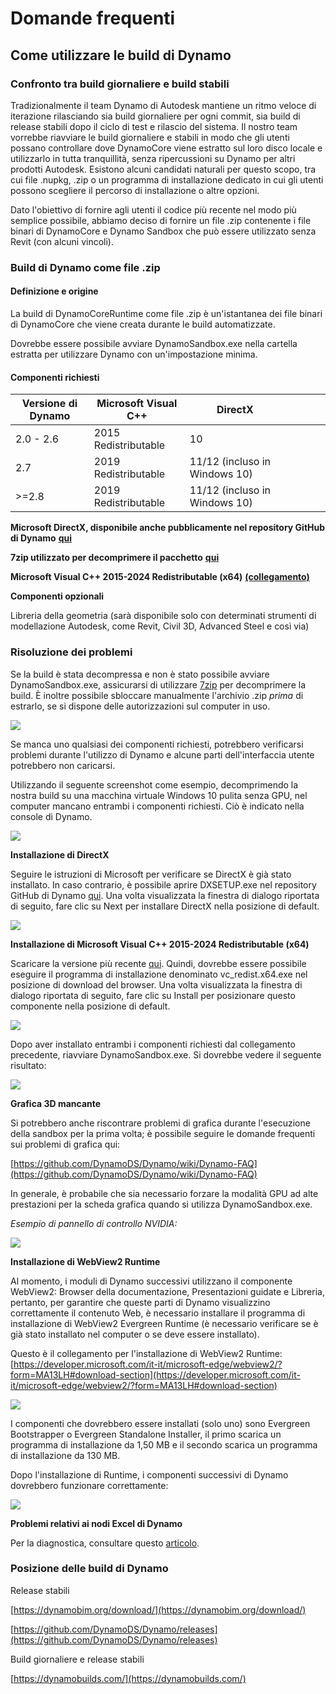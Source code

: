 # Domande frequenti

## Come utilizzare le build di Dynamo

### Confronto tra build giornaliere e build stabili

Tradizionalmente il team Dynamo di Autodesk mantiene un ritmo veloce di iterazione rilasciando sia build giornaliere per ogni commit, sia build di release stabili dopo il ciclo di test e rilascio del sistema. Il nostro team vorrebbe riavviare le build giornaliere e stabili in modo che gli utenti possano controllare dove DynamoCore viene estratto sul loro disco locale e utilizzarlo in tutta tranquillità, senza ripercussioni su Dynamo per altri prodotti Autodesk. Esistono alcuni candidati naturali per questo scopo, tra cui file .nupkg, .zip o un programma di installazione dedicato in cui gli utenti possono scegliere il percorso di installazione o altre opzioni.

Dato l'obiettivo di fornire agli utenti il codice più recente nel modo più semplice possibile, abbiamo deciso di fornire un file .zip contenente i file binari di DynamoCore e Dynamo Sandbox che può essere utilizzato senza Revit (con alcuni vincoli).

### Build di Dynamo come file .zip

#### Definizione e origine

La build di DynamoCoreRuntime come file .zip è un'istantanea dei file binari di DynamoCore che viene creata durante le build automatizzate.

Dovrebbe essere possibile avviare DynamoSandbox.exe nella cartella estratta per utilizzare Dynamo con un'impostazione minima.

#### Componenti richiesti

| Versione di Dynamo | Microsoft Visual C++ | DirectX                         |   |   |   |   |
| --------------     | -------------------- | ------------------------------- | - | - | - | - | 
| 2.0 - 2.6          | 2015 Redistributable | 10                              |   |   |   |   | 
| 2.7                | 2019 Redistributable | 11/12 (incluso in Windows 10)   |   |   |   |   | 
| >=2.8              | 2019 Redistributable | 11/12 (incluso in Windows 10)   |   |   |   |   |

**Microsoft DirectX, disponibile anche pubblicamente nel repository GitHub di Dynamo** [**qui**](https://github.com/DynamoDS/Dynamo/tree/master/tools/install/Extra/DirectX)

**7zip utilizzato per decomprimere il pacchetto** [**qui**](https://www.7-zip.org/download.html)

**Microsoft Visual C++ 2015-2024 Redistributable (x64)** [**(collegamento)**](https://aka.ms/vs/17/release/vc_redist.x64.exe)

**Componenti opzionali**

Libreria della geometria (sarà disponibile solo con determinati strumenti di modellazione Autodesk, come Revit, Civil 3D, Advanced Steel e così via)

### Risoluzione dei problemi

Se la build è stata decompressa e non è stato possibile avviare DynamoSandbox.exe, assicurarsi di utilizzare [7zip](https://www.7-zip.org/download.html) per decomprimere la build. È inoltre possibile sbloccare manualmente l'archivio .zip _prima_ di estrarlo, se si dispone delle autorizzazioni sul computer in uso.

![](images/a-7/dynamo-builds-1.png)

Se manca uno qualsiasi dei componenti richiesti, potrebbero verificarsi problemi durante l'utilizzo di Dynamo e alcune parti dell'interfaccia utente potrebbero non caricarsi.

Utilizzando il seguente screenshot come esempio, decomprimendo la nostra build su una macchina virtuale Windows 10 pulita senza GPU, nel computer mancano entrambi i componenti richiesti. Ciò è indicato nella console di Dynamo.

![](images/a-7/dynamo-builds-2.png)

**Installazione di DirectX**

Seguire le istruzioni di Microsoft per verificare se DirectX è già stato installato. In caso contrario, è possibile aprire DXSETUP.exe nel repository GitHub di Dynamo [qui](https://github.com/DynamoDS/Dynamo/tree/master/tools/install/Extra/DirectX). Una volta visualizzata la finestra di dialogo riportata di seguito, fare clic su Next per installare DirectX nella posizione di default.

![](images/a-7/dynamo-builds-3.png)

**Installazione di Microsoft Visual C++ 2015-2024 Redistributable (x64)**

Scaricare la versione più recente [qui](https://aka.ms/vs/17/release/vc_redist.x64.exe). Quindi, dovrebbe essere possibile eseguire il programma di installazione denominato vc_redist.x64.exe nel posizione di download del browser. Una volta visualizzata la finestra di dialogo riportata di seguito, fare clic su Install per posizionare questo componente nella posizione di default.

![](images/a-7/dynamo-builds-4.png)

Dopo aver installato entrambi i componenti richiesti dal collegamento precedente, riavviare DynamoSandbox.exe. Si dovrebbe vedere il seguente risultato:

![](images/a-7/dynamo-builds-5.png)

**Grafica 3D mancante**

Si potrebbero anche riscontrare problemi di grafica durante l'esecuzione della sandbox per la prima volta; è possibile seguire le domande frequenti sui problemi di grafica qui:

[https://github.com/DynamoDS/Dynamo/wiki/Dynamo-FAQ](https://github.com/DynamoDS/Dynamo/wiki/Dynamo-FAQ)

In generale, è probabile che sia necessario forzare la modalità GPU ad alte prestazioni per la scheda grafica quando si utilizza DynamoSandbox.exe.

_Esempio di pannello di controllo NVIDIA:_

![](images/a-7/dynamo-builds-6.png)

**Installazione di WebView2 Runtime**

Al momento, i moduli di Dynamo successivi utilizzano il componente WebView2: Browser della documentazione, Presentazioni guidate e Libreria, pertanto, per garantire che queste parti di Dynamo visualizzino correttamente il contenuto Web, è necessario installare il programma di installazione di WebView2 Evergreen Runtime (è necessario verificare se è già stato installato nel computer o se deve essere installato).

Questo è il collegamento per l'installazione di WebView2 Runtime: [https://developer.microsoft.com/it-it/microsoft-edge/webview2/?form=MA13LH#download-section](https://developer.microsoft.com/it-it/microsoft-edge/webview2/?form=MA13LH#download-section)

![](images/a-7/dynamo-builds-7.png)

I componenti che dovrebbero essere installati (solo uno) sono Evergreen Bootstrapper o Evergreen Standalone Installer, il primo scarica un programma di installazione da 1,50 MB e il secondo scarica un programma di installazione da 130 MB.

Dopo l'installazione di Runtime, i componenti successivi di Dynamo dovrebbero funzionare correttamente:

![](images/a-7/dynamo-builds-8.png)

**Problemi relativi ai nodi Excel di Dynamo**

Per la diagnostica, consultare questo [articolo](https://www.autodesk.com/it/support/technical/article/caas/sfdcarticles/sfdcarticles/ITA/Warning-Data-ImportExcel-operation-failed-Could-not-load-file-or-assembly-Microsoft-Office-Interop-Excel-when-running-the-Dynamo-script-in-Revit.html).

### Posizione delle build di Dynamo

Release stabili

[https://dynamobim.org/download/](https://dynamobim.org/download/)

[https://github.com/DynamoDS/Dynamo/releases](https://github.com/DynamoDS/Dynamo/releases)

Build giornaliere e release stabili

[https://dynamobuilds.com/](https://dynamobuilds.com/)
